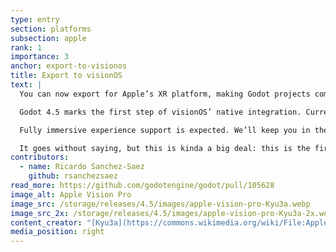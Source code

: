 ```yaml
---
type: entry
section: platforms
subsection: apple
rank: 1
importance: 3
anchor: export-to-visionos
title: Export to visionOS
text: |
  You can now export for Apple’s XR platform, making Godot projects compatible with the Apple Vision Pro.

  Godot 4.5 marks the first step of visionOS’ native integration. Currently, it is only possible to export a project as an "windowed app". Your game will appear as a window, floating in the 3D space of the user.

  Fully immersive experience support is expected. We’ll keep you in the loop.

  It goes without saying, but this is kinda a big deal: this is the first new platform supported natively by Godot since the project was open-sourced!
contributors:
  - name: Ricardo Sanchez-Saez
    github: rsanchezsaez
read_more: https://github.com/godotengine/godot/pull/105628
image_alt: Apple Vision Pro
image_src: /storage/releases/4.5/images/apple-vision-pro-Kyu3a.webp
image_src_2x: /storage/releases/4.5/images/apple-vision-pro-Kyu3a-2x.webp
content_creator: "[Kyu3a](https://commons.wikimedia.org/wiki/File:Apple_Vision_Pro_in_Apple_Store_Nagoya_-_4.jpg)"
media_position: right
---
```

